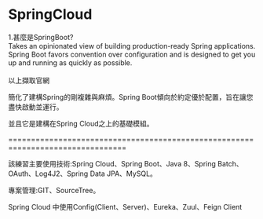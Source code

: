 # SpringCloud

1.甚麼是SpringBoot?<br>
Takes an opinionated view of building production-ready Spring applications. Spring Boot favors convention over configuration and is designed to get you up and running as quickly as possible.<br>
<br>
以上擷取官網<br>

簡化了建構Spring的剛複雜與麻煩。Spring Boot傾向於約定優於配置，旨在讓您盡快啟動並運行。<br>

並且它是建構在Spring Cloud之上的基礎模組。<br>

================================================================================<br>

該練習主要使用技術:Spring Cloud、Spring Boot、Java 8、Spring Batch、OAuth、Log4J2、Spring Data JPA、MySQL。<br>

專案管理:GIT、SourceTree。<br>

Spring Cloud 中使用Config(Client、Server)、Eureka、Zuul、Feign Client









